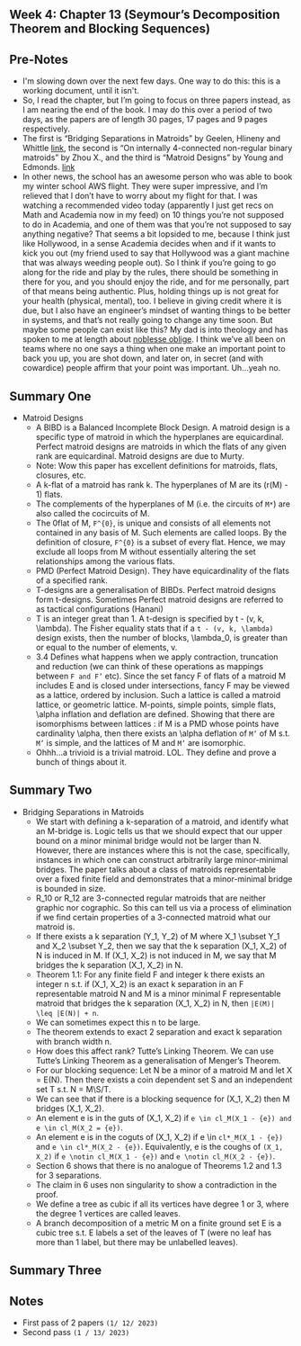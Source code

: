 ## Week 4: Chapter 13 (Seymour’s Decomposition Theorem and Blocking Sequences)

## Pre-Notes
- I'm slowing down over the next few days. One way to do this: this is a working document, until it isn't.
- So, I read the chapter, but I’m going to focus on three papers instead, as I am nearing the end of the book. I may do this over a period of two days, as the papers are of length 30 pages, 17 pages and 9 pages respectively.
- The first is “Bridging Separations in Matroids” by Geelen, Hlineny and Whittle [link](https://www.math.uwaterloo.ca/~jfgeelen/Publications/bl_seq.pdf), the second is “On internally 4-connected non-regular binary matroids” by Zhou X., and the third is “Matroid Designs” by Young and Edmonds. [link](https://nvlpubs.nist.gov/nistpubs/jres/77B/jresv77Bn1-2p15_A1b.pdf)
- In other news, the school has an awesome person who was able to book my winter school AWS flight. They were super impressive, and I’m relieved that I don’t have to worry about my flight for that. I was watching a recommended video today (apparently I just get recs on Math and Academia now in my feed) on 10 things you’re not supposed to do in Academia, and one of them was that you’re not supposed to say anything negative? That seems a bit lopsided to me, because I think just like Hollywood, in a sense Academia decides when and if it wants to kick you out (my friend used to say that Hollywood was a giant machine that was always weeding people out). So I think if you’re going to go along for the ride and play by the rules, there should be something in there for you, and you should enjoy the ride, and for me personally, part of that means being authentic. Plus, holding things up is not great for your health (physical, mental), too. I believe in giving credit where it is due, but I also have an engineer’s mindset of wanting things to be better in systems, and that’s not really going to change any time soon. But maybe some people can exist like this? My dad is into theology and has spoken to me at length about [noblesse oblige](https://en.wikipedia.org/wiki/Noblesse_oblige). I think we’ve all been on teams where no one says a thing when one make an important point to back you up, you are shot down, and later on, in secret (and with cowardice) people affirm that your point was important. Uh…yeah no.

## Summary One
- Matroid Designs
    - A BIBD is a Balanced Incomplete Block Design. A matroid design is a specific type of matroid in which the hyperplanes are equicardinal. Perfect matroid designs are matroids in which the flats of any given rank are equicardinal. Matroid designs are due to Murty.
    - Note: Wow this paper has excellent definitions for matroids, flats, closures, etc.
    - A k-flat of a matroid has rank k. The hyperplanes of M are its (r(M) - 1) flats. 
    - The complements of the hyperplanes of M (i.e. the circuits of ```M*```) are also called the cocircuits of M.
    - The 0flat of M, ```F^{0}```, is unique and consists of all elements not contained in any basis of M. Such elements are called loops. By the definition of closure, ```F^{0}``` is a subset of every flat. Hence, we may exclude all loops from M without essentially altering the set relationships among the various flats.
    - PMD (Perfect Matroid Design). They have equicardinality of the flats of a specified rank.
    - T-designs are a generalisation of BIBDs. Perfect matroid designs form t-designs. Sometimes Perfect matroid designs are referred to as tactical configurations (Hanani)
    -  T is an integer great than 1. A t-design is specified by t - (v, k, \lambda). The Fisher equality stats that if a ```t - (v, k, \lambda)``` design exists, then the number of blocks, \lambda_0, is greater than or equal to the number of elements, v.
    - 3.4 Defines what happens when we apply contraction, truncation and reduction (we can think of these operations as mappings between ```F and F’``` etc). Since the set fancy F of flats of a matroid M includes E and is closed under intersections, fancy F may be viewed as a lattice, ordered by inclusion. Such a lattice is called a matroid lattice, or geometric lattice. M-points, simple points, simple flats, \alpha inflation and deflation are defined. Showing that there are isomorphisms between lattices : if M is a PMD whose points have cardinality \alpha, then there exists an \alpha deflation of ```M’``` of M s.t. ```M’``` is simple, and the lattices of M and ```M’``` are isomorphic.
    - Ohhh…a trivioid is a trivial matroid. LOL. They define and prove a bunch of things about it.

## Summary Two
- Bridging Separations in Matroids
    - We start with defining a k-separation of a matroid, and identify what an M-bridge is. Logic tells us that we should expect that our upper bound on a minor minimal bridge would not be larger than N. However, there are instances where this is not the case, specifically, instances in which one can construct arbitrarily large minor-minimal bridges. The paper talks about a class of matroids representable over a fixed finite field and demonstrates that a minor-minimal bridge is bounded in size.
    - R_10 or R_12 are 3-connected regular matroids that are neither graphic nor cographic. So this can tell us via a process of elimination if we find certain properties of a 3-connected matroid what our matroid is.
    - If there exists a k separation (Y_1, Y_2) of M where X_1 \subset Y_1 and X_2 \subset Y_2, then we say that the k separation (X_1, X_2) of N is induced in M. If (X_1, X_2) is not induced in M, we say that M bridges the k separation (X_1, X_2) in N.
    - Theorem 1.1: For any finite field F and integer k there exists an integer n s.t. if (X_1, X_2) is an exact k separation in an F representable matroid N and M is a minor minimal F representable matroid that bridges the k separation (X_1, X_2) in N, then ```|E(M)| \leq |E(N)| + n```.
    - We can sometimes expect this n to be large.
    - The theorem extends to exact 2 separation and exact k separation with branch width n.
    - How does this affect rank? Tutte’s Linking Theorem. We can use Tutte’s Linking Theorem as a generalisation of Menger’s Theorem.
    - For our blocking sequence: Let N be a minor of a matroid M and let X = E(N). Then there exists a coin dependent set S and an independent set T s.t. N = M\S/T.
    - We can see that if there is a blocking sequence for (X_1, X_2) then M bridges (X_1, X_2).
    - An element e is in the guts of (X_1, X_2) if ```e \in cl_M(X_1 - {e}) and e \in cl_M(X_2 = {e})```.
    - An element e is in the coguts of (X_1, X_2) if e \in ```cl*_M(X_1 - {e})``` and ```e \in cl*_M(X_2 - {e})```. Equivalently, e is the coughs of ```(X_1, X_2)``` if ```e \notin cl_M(X_1 - {e})``` and ```e \notin cl_M(X_2 - {e})```.
    - Section 6 shows that there is no analogue of Theorems 1.2 and 1.3 for 3 separations.
    - The claim in 6 uses non singularity to show a contradiction in the proof.
    - We define a tree as cubic if all its vertices have degree 1 or 3, where the degree 1 vertices are called leaves.
    - A branch decomposition of a metric M on a finite ground set E is a cubic tree s.t. E labels a set of the leaves of T (were no leaf has more than 1 label, but there may be unlabelled leaves).

## Summary Three


## Notes
- First pass of 2 papers ```(1/ 12/ 2023)```
- Second pass ```(1 / 13/ 2023)```
